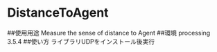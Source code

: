 # DistanceToAgent
##使用用途
Measure the sense of distance to Agent
##環境
processing 3.5.4
##使い方
ライブラリUDPをインストール後実行
